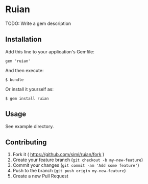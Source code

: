# Ruian

TODO: Write a gem description

## Installation

Add this line to your application's Gemfile:

    gem 'ruian'

And then execute:

    $ bundle

Or install it yourself as:

    $ gem install ruian

## Usage

See example directory.

## Contributing

1. Fork it ( https://github.com/simi/ruian/fork )
2. Create your feature branch (`git checkout -b my-new-feature`)
3. Commit your changes (`git commit -am 'Add some feature'`)
4. Push to the branch (`git push origin my-new-feature`)
5. Create a new Pull Request
